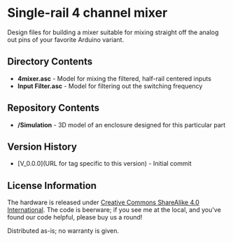 Single-rail 4 channel mixer
=====================================
Design files for building a mixer suitable for mixing straight off the analog out pins of your favorite Arduino variant.


Directory Contents
-------------------

* **4mixer.asc** - Model for mixing the filtered, half-rail centered inputs
* **Input Filter.asc** - Model for filtering out the switching frequency

Repository Contents
-------------------

* **/Simulation** - 3D model of an enclosure designed for this particular part

Version History
---------------
* [V_0.0.0](URL for tag specific to this version) - Initial commit

License Information
-------------------
The hardware is released under [Creative Commons ShareAlike 4.0 International](https://creativecommons.org/licenses/by-sa/4.0/).
The code is beerware; if you see me at the local, and you've found our code helpful, please buy us a round!

Distributed as-is; no warranty is given.
